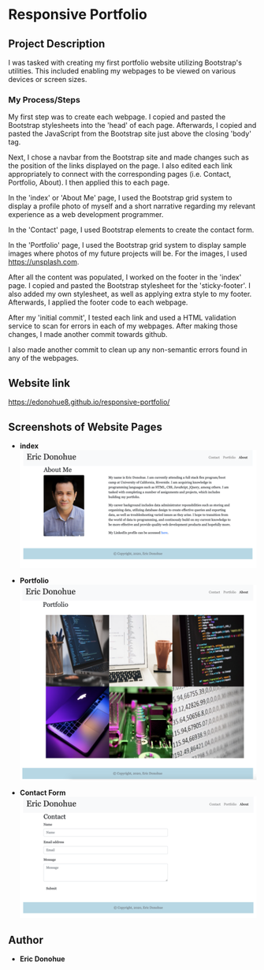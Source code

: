 # Responsive Portfolio

## Project Description

I was tasked with creating my first portfolio website utilizing Bootstrap's utilities.  This included enabling my webpages to be viewed on various devices or screen sizes.

### My Process/Steps

My first step was to create each webpage.  I copied and pasted the Bootstrap stylesheets into the 'head' of each page.  Afterwards, I copied and pasted the JavaScript from the Bootstrap site just above the closing 'body' tag.

Next, I chose a navbar from the Bootstrap site and made changes such as the position of the links displayed on the page.  I also edited each link appropriately to connect with the corresponding pages (i.e. Contact, Portfolio, About).  I then applied this to  each page.

In the 'index' or 'About Me' page, I used the Bootstrap grid system to display a profile photo of myself and a short narrative regarding my relevant experience as a web development programmer.

In the 'Contact' page, I used Bootstrap elements to create the contact form.

In the 'Portfolio' page, I used the Bootstrap grid system to display sample images where photos of my future projects will be.  For the images, I used https://unsplash.com.

After all the content was populated, I worked on the footer in the 'index' page.  I copied and pasted the Bootstrap stylesheet for the 'sticky-footer'.  I also added my own stylesheet, as well as applying extra style to my footer.  Afterwards, I applied the footer code to each webpage.

After my 'initial commit', I tested each link and used a HTML validation service to scan for errors in each of my webpages.  After making those changes, I made another commit towards github.

I also made another commit to clean up any non-semantic errors found in any of the webpages.

## Website link

https://edonohue8.github.io/responsive-portfolio/

## Screenshots of Website Pages

* **index**
![](readme-images/index.jpg)

* **Portfolio**
![](readme-images/portfolio.jpg)

* **Contact Form**
![](readme-images/contactform.jpg)

## Author

* **Eric Donohue**
